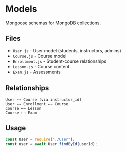# Models

Mongoose schemas for MongoDB collections.

## Files

- `User.js` - User model (students, instructors, admins)
- `Course.js` - Course model
- `Enrollment.js` - Student-course relationships
- `Lesson.js` - Course content
- `Exam.js` - Assessments

## Relationships

```
User ←→ Course (via instructor_id)
User ←→ Enrollment ←→ Course
Course ←→ Lesson
Course ←→ Exam
```

## Usage

```javascript
const User = require("./User");
const user = await User.findById(userId);
```
